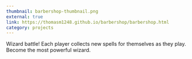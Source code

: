 ```yaml
---
thumbnail: barbershop-thumbnail.png
external: true
link: https://thomasm1248.github.io/barbershop/barbershop.html
category: projects
---
```


Wizard battle! Each player collects new spells for themselves as they play. Become the most powerful wizard.
